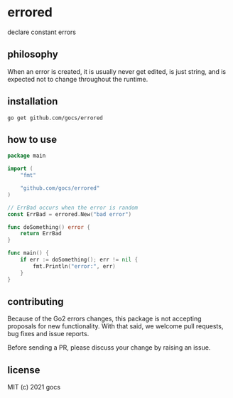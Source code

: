 # errored

declare constant errors

## philosophy

When an error is created, it is usually never get edited, is just string, and is expected not to change throughout the runtime.

## installation

```
go get github.com/gocs/errored
```

## how to use

```go
package main

import (
	"fmt"

	"github.com/gocs/errored"
)

// ErrBad occurs when the error is random
const ErrBad = errored.New("bad error")

func doSomething() error {
	return ErrBad
}

func main() {
	if err := doSomething(); err != nil {
		fmt.Println("error:", err)
	}
}

```

## contributing

Because of the Go2 errors changes, this package is not accepting proposals for new functionality. With that said, we welcome pull requests, bug fixes and issue reports. 

Before sending a PR, please discuss your change by raising an issue.

## license

MIT (c) 2021 gocs